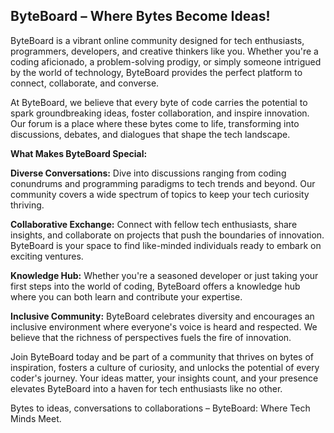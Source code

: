 ## ByteBoard – Where Bytes Become Ideas!

ByteBoard is a vibrant online community designed for tech enthusiasts, programmers, developers, and creative thinkers like you. Whether you're a coding aficionado, a problem-solving prodigy, or simply someone intrigued by the world of technology, ByteBoard provides the perfect platform to connect, collaborate, and converse.

At ByteBoard, we believe that every byte of code carries the potential to spark groundbreaking ideas, foster collaboration, and inspire innovation. Our forum is a place where these bytes come to life, transforming into discussions, debates, and dialogues that shape the tech landscape.

**What Makes ByteBoard Special:**

**Diverse Conversations:** Dive into discussions ranging from coding conundrums and programming paradigms to tech trends and beyond. Our community covers a wide spectrum of topics to keep your tech curiosity thriving.

**Collaborative Exchange:** Connect with fellow tech enthusiasts, share insights, and collaborate on projects that push the boundaries of innovation. ByteBoard is your space to find like-minded individuals ready to embark on exciting ventures.

**Knowledge Hub:** Whether you're a seasoned developer or just taking your first steps into the world of coding, ByteBoard offers a knowledge hub where you can both learn and contribute your expertise.

**Inclusive Community:** ByteBoard celebrates diversity and encourages an inclusive environment where everyone's voice is heard and respected. We believe that the richness of perspectives fuels the fire of innovation.

Join ByteBoard today and be part of a community that thrives on bytes of inspiration, fosters a culture of curiosity, and unlocks the potential of every coder's journey. Your ideas matter, your insights count, and your presence elevates ByteBoard into a haven for tech enthusiasts like no other.

Bytes to ideas, conversations to collaborations – ByteBoard: Where Tech Minds Meet.
